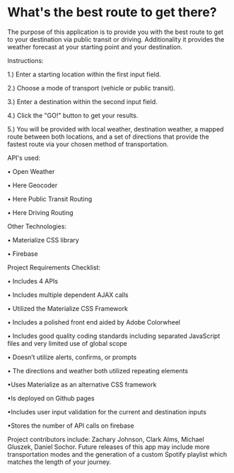 # What's the best route to get there?
The purpose of this application is to provide you with the best route to get to your destination via public transit or driving. Additionality it provides the weather forecast at your starting point and your destination.

Instructions:

1.) Enter a starting location within the first input field.

2.) Choose a mode of transport (vehicle or public transit).

3.) Enter a destination within the second input field.

4.) Click the "GO!" button to get your results.

5.) You will be provided with local weather, destination weather, a mapped route between both locations, and a set of directions that provide the fastest route via your chosen method of transportation. 


API's used:

• Open Weather

• Here Geocoder

• Here Public Transit Routing

• Here Driving Routing


Other Technologies:

• Materialize CSS library

• Firebase


Project Requirements Checklist:

• Includes 4 APIs

• Includes multiple dependent AJAX calls

• Utilized the Materialize CSS Framework

• Includes a polished front end aided by Adobe Colorwheel

• Includes good quality coding standards including separated JavaScript files and very limited use of global scope

• Doesn’t utilize alerts, confirms, or prompts

• The directions and weather both utilized repeating elements

•Uses Materialize as an alternative CSS framework

•Is deployed on Github pages

•Includes user input validation for the current and destination inputs

•Stores the number of API calls on firebase

Project contributors include: Zachary Johnson, Clark Alms, Michael Gluszek, Daniel Sochor. Future releases of this app may include more transportation modes and the generation of a custom Spotify playlist which matches the length of your journey.
